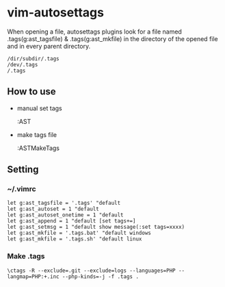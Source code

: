 # vim-autosettags

When opening a file, autosettags plugins look for a file named .tags(g:ast_tagsfile) & .tags(g:ast_mkfile) in the directory of the opened file and in every parent directory.

```
/dir/subdir/.tags
/dev/.tags
/.tags
```

## How to use

- manual set tags

	:AST

- make tags file

	:ASTMakeTags

## Setting

### ~/.vimrc

```vim
let g:ast_tagsfile = '.tags' "default
let g:ast_autoset = 1 "default
let g:ast_autoset_onetime = 1 "default
let g:ast_append = 1 "default [set tags+=]
let g:ast_setmsg = 1 "default show message(:set tags=xxxx)
let g:ast_mkfile = '.tags.bat' "default windows
let g:ast_mkfile = '.tags.sh' "default linux
```

### Make .tags

```shell
\ctags -R --exclude=.git --exclude=logs --languages=PHP --langmap=PHP:+.inc --php-kinds=-j -f .tags .
```
